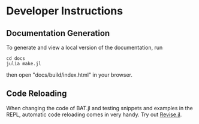 # Developer Instructions

## Documentation Generation

To generate and view a local version of the documentation, run

```shell
cd docs
julia make.jl
```

then open "docs/build/index.html" in your browser.

## Code Reloading

When changing the code of BAT.jl and testing snippets and examples in the REPL, automatic code reloading comes in very handy. Try out [Revise.jl](https://github.com/timholy/Revise.jl).
